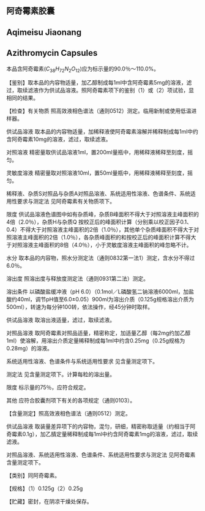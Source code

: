 ## 阿奇霉素胶囊

## Aqimeisu Jiaonang

## Azithromycin Capsules

本品含阿奇霉素$(C_{38}H_{72}N_{2}O_{12})$应为标示量的90.0％～110.0%。

【鉴别】取本品的内容物适量，加乙醇制成每1ml中含阿奇霉素5mg的溶液，滤过，取续滤液作为供试品溶液。照阿奇霉素项下的鉴别（1）或（2）项试验，显相同的结果。

【检查】有关物质 照高效液相色谱法（通则0512）测定。临用新制或使用低温进样器。

供试品溶液 取本品的内容物适量，加稀释液使阿奇霉素溶解并稀释制成每1ml中约含阿奇霉素10mg的溶液，滤过，取续滤液。

对照溶液 精密量取供试品溶液1ml，置200ml量瓶中，用稀释液稀释至刻度，摇匀。

灵敏度溶液 精密量取对照溶液10ml，置50ml量瓶中，用稀释液稀释至刻度，摇匀。

稀释液、杂质S对照品与杂质A对照品溶液、系统适用性溶液、色谱条件、系统适用性要求与测定法 见阿奇霉素有关物质项下。

限度 供试品溶液色谱图中如有杂质峰，杂质B峰面积不得大于对照溶液主峰面积的4倍（2.0％），杂质H与杂质Q 按校正后的峰面积计算（分别乘以校正因子0.1、0.4）不得大于对照溶液主峰面积的2倍（1.0％），其他单个杂质峰面积不得大于对照溶液主峰面积的2倍（1.0％），各杂质峰面积的和按校正后的峰面积计算不得大于对照溶液主峰面积的8倍（4.0％），小于灵敏度溶液主峰面积的峰忽略不计。

水分 取本品的内容物，照水分测定法（通则0832第一法1）测定，含水分不得过6.0％。

溶出度 照溶出度与释放度测定法（通则0931第二法）测定。

溶出条件 以磷酸盐缓冲液（pH 6.0）（0.1mol／L磷酸氢二钠溶液6000ml，加盐酸约40ml，调节pH值至6.0±0.05）900ml为溶出介质（0.125g规格溶出介质为500ml），转速为每分钟100转，依法操作，经45分钟时取样。

供试品溶液 取溶出液适量，滤过，取续滤液。

对照品溶液 取阿奇霉素对照品适量，精密称定，加适量乙醇（每2mg约加乙醇1ml）使溶解，用溶出介质定量稀释制成每1ml中约含0.25mg（0.25g规格为0.28mg）的溶液。

系统适用性溶液、色谱条件与系统适用性要求 见含量测定项下。

测定法 见含量测定项下。计算每粒的溶出量。

限度 标示量的75％，应符合规定。

其他 应符合胶囊剂项下有关的各项规定（通则0103）。

【含量测定】照高效液相色谱法（通则0512）测定。

供试品溶液 取装量差异项下的内容物，混匀，研细，精密称取适量（约相当于阿奇霉素0.1g），加乙腈定量稀释制成每1ml中约含阿奇霉素1mg的溶液，滤过，取续滤液。

对照品溶液、系统适用性溶液、色谱条件、系统适用性要求与测定法 见阿奇霉素含量测定项下。

【类别】同阿奇霉素。

【规格】（1）0.125g（2）0.25g

【贮藏】密封，在阴凉干燥处保存。